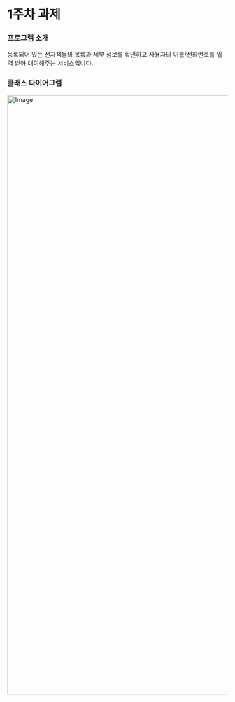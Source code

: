 # 1주차 과제
### 프로그램 소개
등록되어 있는 전자책들의 목록과 세부 정보를 확인하고 사용자의 이름/전화번호를 입력 받아
대여해주는 서비스입니다.

### 클래스 다이어그램
<img width="2935" height="1370" alt="Image" src="https://github.com/user-attachments/assets/6132271d-e31a-4cb2-b3c9-7dcafeb8eecb" />